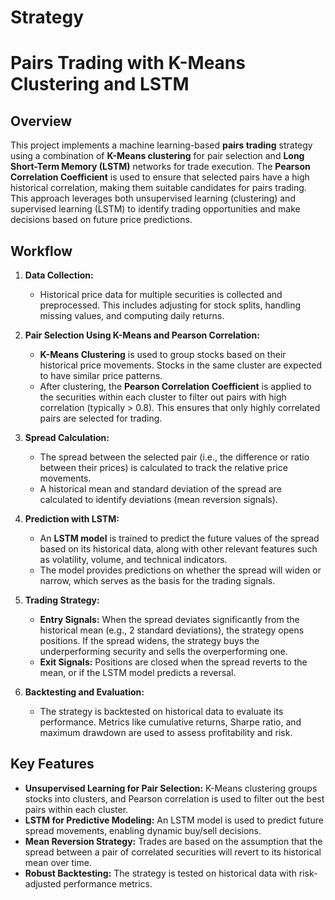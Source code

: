 # Strategy # 

# Pairs Trading with K-Means Clustering and LSTM

## Overview
This project implements a machine learning-based **pairs trading** strategy using a combination of **K-Means clustering** for pair selection and **Long Short-Term Memory (LSTM)** networks for trade execution. The **Pearson Correlation Coefficient** is used to ensure that selected pairs have a high historical correlation, making them suitable candidates for pairs trading. This approach leverages both unsupervised learning (clustering) and supervised learning (LSTM) to identify trading opportunities and make decisions based on future price predictions.

## Workflow

1. **Data Collection:**
   - Historical price data for multiple securities is collected and preprocessed. This includes adjusting for stock splits, handling missing values, and computing daily returns.

2. **Pair Selection Using K-Means and Pearson Correlation:**
   - **K-Means Clustering** is used to group stocks based on their historical price movements. Stocks in the same cluster are expected to have similar price patterns.
   - After clustering, the **Pearson Correlation Coefficient** is applied to the securities within each cluster to filter out pairs with high correlation (typically > 0.8). This ensures that only highly correlated pairs are selected for trading.

3. **Spread Calculation:**
   - The spread between the selected pair (i.e., the difference or ratio between their prices) is calculated to track the relative price movements.
   - A historical mean and standard deviation of the spread are calculated to identify deviations (mean reversion signals).

4. **Prediction with LSTM:**
   - An **LSTM model** is trained to predict the future values of the spread based on its historical data, along with other relevant features such as volatility, volume, and technical indicators.
   - The model provides predictions on whether the spread will widen or narrow, which serves as the basis for the trading signals.

5. **Trading Strategy:**
   - **Entry Signals:** When the spread deviates significantly from the historical mean (e.g., 2 standard deviations), the strategy opens positions. If the spread widens, the strategy buys the underperforming security and sells the overperforming one.
   - **Exit Signals:** Positions are closed when the spread reverts to the mean, or if the LSTM model predicts a reversal.
   
6. **Backtesting and Evaluation:**
   - The strategy is backtested on historical data to evaluate its performance. Metrics like cumulative returns, Sharpe ratio, and maximum drawdown are used to assess profitability and risk.

## Key Features

- **Unsupervised Learning for Pair Selection:** K-Means clustering groups stocks into clusters, and Pearson correlation is used to filter out the best pairs within each cluster.
- **LSTM for Predictive Modeling:** An LSTM model is used to predict future spread movements, enabling dynamic buy/sell decisions.
- **Mean Reversion Strategy:** Trades are based on the assumption that the spread between a pair of correlated securities will revert to its historical mean over time.
- **Robust Backtesting:** The strategy is tested on historical data with risk-adjusted performance metrics.

